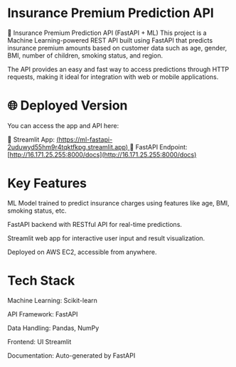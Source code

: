 # Insurance Premium Prediction API

🚀 Insurance Premium Prediction API (FastAPI + ML)
This project is a Machine Learning-powered REST API built using FastAPI that predicts insurance premium amounts based on customer data such as age, gender, BMI, number of children, smoking status, and region.

The API provides an easy and fast way to access predictions through HTTP requests, making it ideal for integration with web or mobile applications.

# 🌐 Deployed Version
You can access the app and API here:

🔗 Streamlit App: [(https://ml-fastapi-2uduwyd55hm9r4tqktfkpg.streamlit.app)
](https://personalitypredictionfastapi-drwefeh7mgpnxyrdjudfsz.streamlit.app)
🔗 FastAPI Endpoint: [http://16.171.25.255:8000/docs](http://16.171.25.255:8000/docs)


# Key Features
 
ML Model trained to predict insurance charges using features like age, BMI, smoking status, etc.

FastAPI backend with RESTful API for real-time predictions.

Streamlit web app for interactive user input and result visualization.

Deployed on AWS EC2, accessible from anywhere.


# Tech Stack

Machine Learning: Scikit-learn 

API Framework: FastAPI

Data Handling: Pandas, NumPy

Frontend: UI	Streamlit

Documentation: Auto-generated by FastAPI
